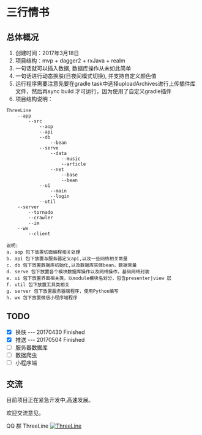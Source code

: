 # 三行情书

## 总体概况

1. 创建时间：2017年3月18日
2. 项目结构：mvp + dagger2 + rxJava + realm
3. 一句话就可以插入数据, 数据库操作从未如此简单
4. 一句话进行动态换肤(日夜间模式切换), 并支持自定义颜色值
5. 运行程序需要注意先要在gradle task中选择uploadArchives进行上传插件库文件，然后再sync build
才可运行，因为使用了自定义gradle插件
6. 项目结构说明：
```
ThreeLine
    --app
        --src
            --aop
            --api
            --db
                --bean
            --serve
                --data
                    --music
                    --article
                --net
                    --base
                    --bean
            --ui
                --main
                --login
            --util
    --server
        --tornado
        --crawler
        --im
    --wx
        --client
            
说明:
a. aop 包下放置切面编程相关处理
b. api 包下放置与服务器定义api,以及一些网络相关常量
c. db 包下放置数据库初始化,以及数据库实体bean，数据常量
d. serve 包下放置各个模块数据库操作以及网络操作，基础网络封装
e. ui 包下放置界面相关类，以module模块名划分，包含presenter|view 层
f. util 包下放置工具类相关
g. server 包下放置服务器端程序，使用Python编写
h. wx 包下放置微信小程序端程序
```

## TODO
- [x] 换肤 --- 20170430 Finished
- [x] 推送 --- 20170504 Finished
- [ ] 服务器数据库
- [ ] 数据爬虫
- [ ] 小程序端

## 交流
目前项目正在紧急开发中,高速发展。

欢迎交流意见。

QQ 群 ThreeLine <a target="_blank" href="//shang.qq.com/wpa/qunwpa?idkey=6c6e583b86c4b57c2e36c8a93366a4e38ab974f912a8ad1c1e154b205ea8d5f0"><img border="0" src="https://camo.githubusercontent.com/615c9901677f501582b6057efc9396b3ed27dc29/687474703a2f2f7075622e69647171696d672e636f6d2f7770612f696d616765732f67726f75702e706e67" alt="ThreeLine" title="ThreeLine"></a>

